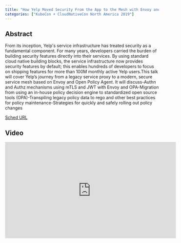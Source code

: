 ```yaml
---
title: "How Yelp Moved Security From the App to the Mesh with Envoy and OPA - Daniel Popescu, Yelp & Ben Plotnick, Cruise"
categories: ["KubeCon + CloudNativeCon North America 2019"]
---
```


## Abstract

From its inception, Yelp's service infrastructure has treated security as a fundamental component. For many years, developers carried the burden of building security features directly into their services. By using standard cloud native building blocks, the service infrastructure now provides security features by default; this enables hundreds of developers to focus on shipping features for more than 100M monthly active Yelp users.This talk will cover Yelp’s journey from a legacy service proxy to a modern, secure service mesh based on Envoy and Open Policy Agent. It will discuss-Authn and Authz mechanisms using mTLS and JWT with Envoy and OPA-Migration from using an in-house policy decision engine to standardized open source tools (OPA)-Transpiling legacy policy data to rego and other best practices for policy maintenance-Strategies for quickly and safely rolling out policy changes

[Sched URL](https://kccncna19.sched.com/event/b8e6e0462d91e283d2f318fb8e357d28)

## Video

<iframe width='560' height='315' src='https://www.youtube.com/embed/Z6aN3Smt-9M' frameborder='0' allow='accelerometer; autoplay; encrypted-media; gyroscope; picture-in-picture' allowfullscreen></iframe>

